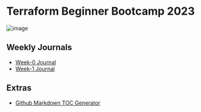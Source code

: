 # Terraform Beginner Bootcamp 2023
![image](https://github.com/ALechenu12/terraform-beginner-bootcamp-2023/assets/139260147/41d9d8a1-2f58-4f24-9bf2-47a8644c6463)
## Weekly Journals
- [Week-0 Journal](journal/week-0.md)
- [Week-1 Journal](journal/week-1.md)

## Extras

- [Github Markdown TOC Generator](https://derlin.github.io/bitdowntoc/)
